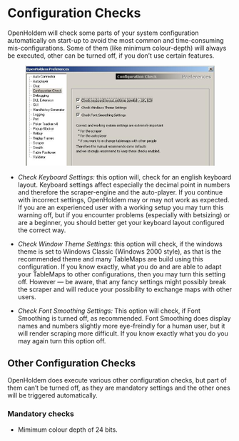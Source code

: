 # Configuration Checks

OpenHoldem will check some parts of your system configuration
automatically on start-up to avoid the most common and time-consuming
mis-configurations. Some of them (like minimum colour-depth) will always
be executed, other can be turned off, if you don’t use certain features.

<figure>
<img src="images/preferences_configuration_check.jpg" />
</figure>

- *Check Keyboard Settings:* this option will, check for an english
  keyboard layout. Keyboard settings affect especially the decimal point
  in numbers and therefore the scraper-engine and the auto-player. If
  you continue with incorrect settings, OpenHoldem may or may not work
  as expected. If you are an experienced user with a working setup you
  may turn this warning off, but if you encounter problems (especially
  with betsizing) or are a beginner, you should better get your keyboard
  layout configured the correct way.

- *Check Window Theme Settings:* this option will check, if the windows
  theme is set to Windows Classic (Windows 2000 style), as that is the
  recommended theme and many TableMaps are build using this
  configuration. If you know exactly, what you do and are able to adapt
  your TableMaps to other configurations, then you may turn this setting
  off. However — be aware, that any fancy settings might possibly break
  the scraper and will reduce your possibility to exchange maps with
  other users.

- *Check Font Smoothing Settings:* This option will check, if Font
  Smoothing is turned off, as recommended. Font Smoothing does display
  names and numbers slightly more eye-freindly for a human user, but it
  will render scraping more difficult. If you know exactly what you do
  you may again turn this option off.

## Other Configuration Checks

OpenHoldem does execute various other configuration checks, but part of
them can’t be turned off, as they are mandatory settings and the other
ones will be triggered automatically.

### Mandatory checks

- Mimimum colour depth of 24 bits.

### 
